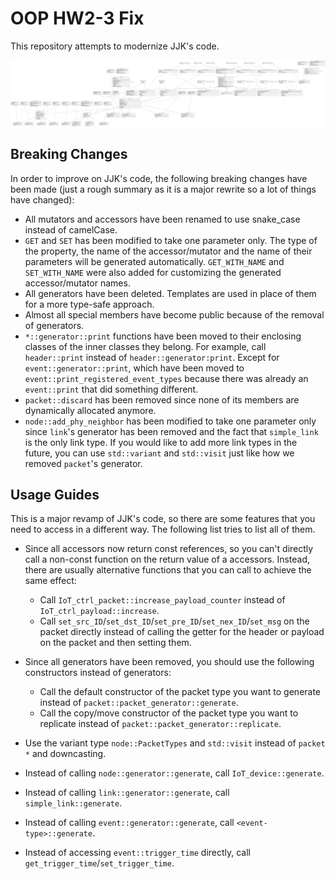 # OOP HW2-3 Fix

This repository attempts to modernize JJK's code.

![UML](assets/UML.svg)

## Breaking Changes

In order to improve on JJK's code, the following breaking changes have been made (just a rough summary as it is a major rewrite so a lot of things have changed):

- All mutators and accessors have been renamed to use snake_case instead of camelCase.
- `GET` and `SET` has been modified to take one parameter only. The type of the property, the name of the accessor/mutator and the name of their parameters will be generated automatically. `GET_WITH_NAME` and `SET_WITH_NAME` were also added for customizing the generated accessor/mutator names.
- All generators have been deleted. Templates are used in place of them for a more type-safe approach.
- Almost all special members have become public because of the removal of generators.
- `*::generator::print` functions have been moved to their enclosing classes of the inner classes they belong. For example, call `header::print` instead of `header::generator:print`. Except for `event::generator::print`, which have been moved to `event::print_registered_event_types` because there was already an `event::print` that did something different.
- `packet::discard` has been removed since none of its members are dynamically allocated anymore.
- `node::add_phy_neighbor` has been modified to take one parameter only since `link`'s generator has been removed and the fact that `simple_link` is the only link type. If you would like to add more link types in the future, you can use `std::variant` and `std::visit` just like how we removed `packet`'s generator.

## Usage Guides

This is a major revamp of JJK's code, so there are some features that you need to access in a different way. The following list tries to list all of them.

- Since all accessors now return const references, so you can't directly call a non-const function on the return value of a accessors. Instead, there are usually alternative functions that you can call to achieve the same effect:
  
  - Call `IoT_ctrl_packet::increase_payload_counter` instead of `IoT_ctrl_payload::increase`.
  - Call `set_src_ID`/`set_dst_ID`/`set_pre_ID`/`set_nex_ID`/`set_msg` on the packet directly instead of calling the getter for the header or payload on the packet and then setting them.
  
- Since all generators have been removed, you should use the following constructors instead of generators:
  
  - Call the default constructor of the packet type you want to generate instead of `packet::packet_generator::generate`.
  - Call the copy/move constructor of the packet type you want to replicate instead of `packet::packet_generator::replicate`.

- Use the variant type `node::PacketTypes` and `std::visit` instead of `packet *` and downcasting.
- Instead of calling `node::generator::generate`, call `IoT_device::generate`.
- Instead of calling `link::generator::generate`, call `simple_link::generate`.
- Instead of calling `event::generator::generate`, call `<event-type>::generate`.
- Instead of accessing `event::trigger_time` directly, call `get_trigger_time`/`set_trigger_time`.
